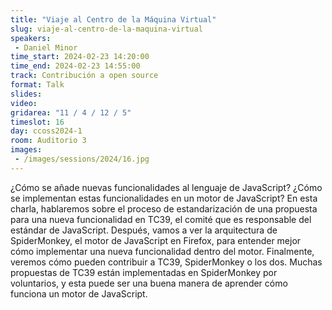```yaml
---
title: "Viaje al Centro de la Máquina Virtual"
slug: viaje-al-centro-de-la-maquina-virtual
speakers:
 - Daniel Minor
time_start: 2024-02-23 14:20:00
time_end: 2024-02-23 14:55:00
track: Contribución a open source
format: Talk
slides: 
video: 
gridarea: "11 / 4 / 12 / 5"
timeslot: 16
day: ccoss2024-1
room: Auditorio 3
images: 
 - /images/sessions/2024/16.jpg
---
```


¿Cómo se añade nuevas funcionalidades al lenguaje de JavaScript? ¿Cómo se implementan estas funcionalidades en un motor de JavaScript? En esta charla, hablaremos sobre el proceso de estandarización de una propuesta para una nueva funcionalidad en TC39, el comité que es responsable del estándar de JavaScript. Después, vamos a ver la arquitectura de SpiderMonkey, el motor de JavaScript en Firefox, para entender mejor cómo implementar una nueva funcionalidad dentro del motor. Finalmente, veremos cómo pueden contribuir a TC39, SpiderMonkey o los dos. Muchas propuestas de TC39 están implementadas en SpiderMonkey por voluntarios, y esta puede ser una buena manera de aprender cómo funciona un motor de JavaScript.